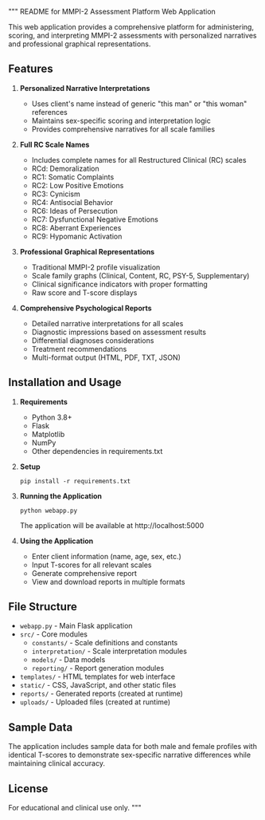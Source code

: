 """
README for MMPI-2 Assessment Platform Web Application

This web application provides a comprehensive platform for administering, scoring, and interpreting MMPI-2 assessments with personalized narratives and professional graphical representations.

## Features

1. **Personalized Narrative Interpretations**
   - Uses client's name instead of generic "this man" or "this woman" references
   - Maintains sex-specific scoring and interpretation logic
   - Provides comprehensive narratives for all scale families

2. **Full RC Scale Names**
   - Includes complete names for all Restructured Clinical (RC) scales
   - RCd: Demoralization
   - RC1: Somatic Complaints
   - RC2: Low Positive Emotions
   - RC3: Cynicism
   - RC4: Antisocial Behavior
   - RC6: Ideas of Persecution
   - RC7: Dysfunctional Negative Emotions
   - RC8: Aberrant Experiences
   - RC9: Hypomanic Activation

3. **Professional Graphical Representations**
   - Traditional MMPI-2 profile visualization
   - Scale family graphs (Clinical, Content, RC, PSY-5, Supplementary)
   - Clinical significance indicators with proper formatting
   - Raw score and T-score displays

4. **Comprehensive Psychological Reports**
   - Detailed narrative interpretations for all scales
   - Diagnostic impressions based on assessment results
   - Differential diagnoses considerations
   - Treatment recommendations
   - Multi-format output (HTML, PDF, TXT, JSON)

## Installation and Usage

1. **Requirements**
   - Python 3.8+
   - Flask
   - Matplotlib
   - NumPy
   - Other dependencies in requirements.txt

2. **Setup**
   ```
   pip install -r requirements.txt
   ```

3. **Running the Application**
   ```
   python webapp.py
   ```
   The application will be available at http://localhost:5000

4. **Using the Application**
   - Enter client information (name, age, sex, etc.)
   - Input T-scores for all relevant scales
   - Generate comprehensive report
   - View and download reports in multiple formats

## File Structure

- `webapp.py` - Main Flask application
- `src/` - Core modules
  - `constants/` - Scale definitions and constants
  - `interpretation/` - Scale interpretation modules
  - `models/` - Data models
  - `reporting/` - Report generation modules
- `templates/` - HTML templates for web interface
- `static/` - CSS, JavaScript, and other static files
- `reports/` - Generated reports (created at runtime)
- `uploads/` - Uploaded files (created at runtime)

## Sample Data

The application includes sample data for both male and female profiles with identical T-scores to demonstrate sex-specific narrative differences while maintaining clinical accuracy.

## License

For educational and clinical use only.
"""

